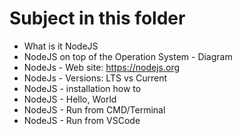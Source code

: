 # Subject in this folder

-   What is it NodeJS
-   NodeJS on top of the Operation System - Diagram
-   NodeJs - Web site: https://nodejs.org
-   NodeJs - Versions: LTS vs Current
-   NodeJS - installation how to
-   NodeJS - Hello, World
-   NodeJS - Run from CMD/Terminal
-   NodeJS - Run from VSCode

